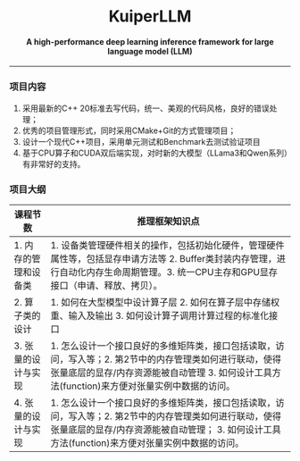 <div align="center">
  
KuiperLLM
===========================
<h4>A high-performance deep learning inference framework for large language model (LLM)</h4>

---
<div align="left">

### 项目内容
1. 采用最新的C++ 20标准去写代码，统一、美观的代码风格，良好的错误处理；
2. 优秀的项目管理形式，同时采用CMake+Git的方式管理项目；
3. 设计一个现代C++项目，采用单元测试和Benchmark去测试验证项目
4. 基于CPU算子和CUDA双后端实现，对时新的大模型（LLama3和Qwen系列）有非常好的支持。


### 项目大纲

| 课程节数                                              | 推理框架知识点  | 
| ----------------------------------------------------- |-----| 
| 1. 内存的管理和设备类                         | 1. 设备类管理硬件相关的操作，包括初始化硬件，管理硬件属性等，包括显存申请方法等 2. Buffer类封装内存管理，进行自动化内存生命周期管理。3. 统一CPU主存和GPU显存接口（申请、释放、拷贝）。 |
| 2. 算子类的设计                         | 1. 如何在大型模型中设计算子层 2. 如何在算子层中存储权重、输入及输出 3. 如何设计算子调用计算过程的标准化接口 |
| 3. 张量的设计与实现                         | 1. 怎么设计一个接口良好的多维矩阵类，接口包括读取，访问，写入等；2. 第2节中的内存管理类如何进行联动，使得张量底层的显存/内存资源能被自动管理 3. 如何设计工具方法(function)来方便对张量实例中数据的访问。 |
| 4. 张量的设计与实现                         | 1. 怎么设计一个接口良好的多维矩阵类，接口包括读取，访问，写入等；2. 第2节中的内存管理类如何进行联动，使得张量底层的显存/内存资源能被自动管理； 3. 如何设计工具方法(function)来方便对张量实例中数据的访问。 |

